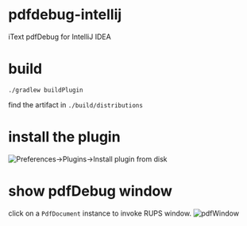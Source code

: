 # pdfdebug-intellij
iText pdfDebug for IntelliJ IDEA

# build
```
./gradlew buildPlugin
```
find the artifact in `./build/distributions`

# install the plugin
![Preferences->Plugins->Install plugin from disk](https://lh3.googleusercontent.com/0zJJNZN-4nbjYuHmkuvRbk9UfG9oeGZr2sx6-18WmOriN9-oxE_aiBxiQKbU598sianom4m-nFDsf1Ac4B86PuN7qFnH8J6POZnze9Xb0giwwDaxD-fqt4aGb4fbMBbZ-Wyk5KVaFx9A8TZG0HhwVwmHFcdA2v9zHebHfQTSCDyt9QVgvXF89pjc2FMUvpNDtVd7YSUFTfT2IUzm4qCJ5g7fCQGP1MY6XuX2P4PgXehAMiD6NHko6mzLQllTuuQM8e85Hzm9s-CY0c0iQYZhr1OXahUZgG_k6EDi0I6-aCUChb4E5taBU483euVrORe_yEm5kfrtuh6SKoYGhocsAhlFUPTgLI6Ekomrx2_U3h3bYPiFs6Y82VMDAhnhrPJX9p2WxqhkReahkpegcQbc7yhRYZXW50oWfDsUwfAt1vQZjHqKfMR1W5gk1zMabaFYTLvfZBiRHnqfqgyk_VEEd_M4wblIYKPy4DcmdM3EcuVmRYEHNTrSyxqudGIpf74rt6XxoqPh_OQfsTVhCeayBRzYr7dnClNYYibBDt5WANIgHOX9H45WoKoE1Prst9sRcIt6nQc0DeXJpjjtIHVWE3kS54P4dtFID0w7z5cAmw5e4OlTlk6fBVQmbS8JJYsy-d4MoZs8Yrwk_22Lli2j8RgoWpFAIKFvCA=w1218-h826-no)

# show pdfDebug window
click on a `PdfDocument` instance to invoke RUPS window.
![pdfWindow](https://lh3.googleusercontent.com/8C0dF_6z4fpvIb0Vkb806uPAFnn1B9ZbftXR8XQvNUJo23YAQQLifnjs-3CFkamCE66mh2mJbS6iM2Y98lHY3A4I-xoVnQ5TJ6vHyRfvbDISj5sodT2-OEcIZWKFoANXqvc8KP8GyXQ_4fX7u-uy-7Hs-CVj6eBzCXC_rA_T2sAbNpxmQGu1GhQMN1LomtCJeVowV_nnn484K5PKfK-nI-Aoo7RtjWtcKdA6mJB5NUgSKScP3h71tTH2nglUzYv6OfmTjn-3dwDD6hLrm2uyA0AdMXzj-uTDMOYJK4WDV1Zl46HrSAZq1rYANvmCWQNahY7rMA430oHrMzfKecWhjAdZXQLrAjSjxHmeQFE4cA7CCwFa0qyon8kaLiPyP6knFwva3FAINS8faOcbhwmPHRYY1dofkBKvSfNnuM7jSldh0tVv5WRdr15d1vwPletOTHWSbhPGAFuilw0dcSIej9esrV2lZUAiegXij1E2euXf-bxQHHA2t4vRUwz0hdXRMdYVIdv6irUjuWLceDqeQIueSwhnGYlpABMAu4eBFzvXjAi99tdFOFbmdiFHyp7ZIhw46hVfrgxdi20QJuLp0WYB69QMqjpCdwuJtkIsBSJ8fJ_tW8zn0jfQ76CmF6lESrqN53HN0lWZDClew4nj2U2gAY2mTOSpdA=w1259-h826-no)